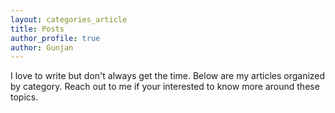 ```yaml
---
layout: categories_article
title: Posts
author_profile: true
author: Gunjan
---
```


I love to write but don't always get the time. Below are my articles organized by category. Reach out to me if your interested to know more around these topics.
